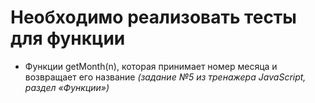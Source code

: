 # Необходимо реализовать тесты для функции

- Функции getMonth(n), которая принимает номер месяца и возвращает его название _(задание №5 из тренажера JavaScript, раздел «Функции»)_